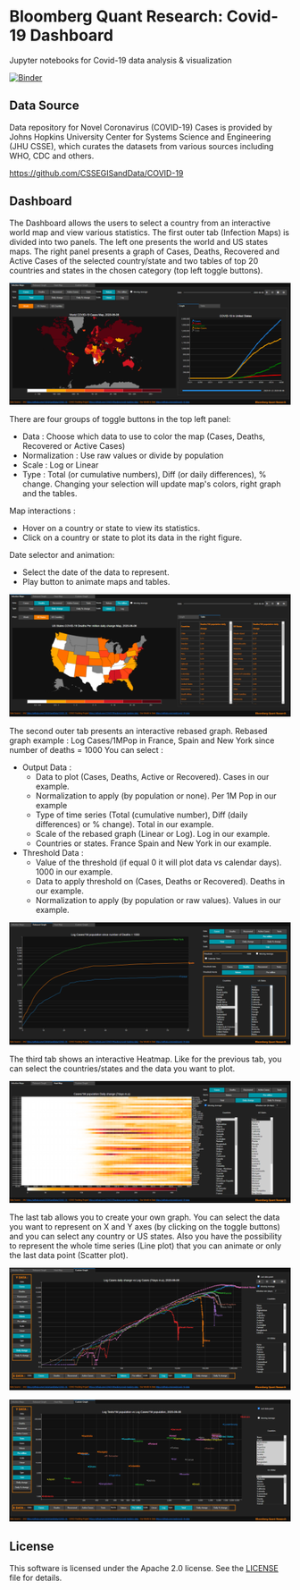 # Bloomberg Quant Research: Covid-19 Dashboard
Jupyter notebooks for Covid-19 data analysis & visualization

[![Binder](https://mybinder.org/badge_logo.svg)](https://mybinder.org/v2/gh/bloomberg/quant-research/master?urlpath=voila%2Frender%2Fcovid%2Fnotebooks%2FDashboard.ipynb)

## Data Source

Data repository for Novel Coronavirus (COVID-19) Cases is provided by Johns Hopkins University Center for Systems Science and Engineering (JHU CSSE), which curates the datasets from various sources including WHO, CDC and others.

https://github.com/CSSEGISandData/COVID-19


## Dashboard

The Dashboard allows the users to select a country from an interactive world map and view various statistics. The first outer tab (Infection Maps) is divided into two panels. The left one presents the world and US states maps. The right panel presents a graph of Cases, Deaths, Recovered and Active Cases of the selected country/state and two tables of top 20 countries and states in the chosen category (top left toggle buttons).

![World map and graph](screenshots/World_map_black_theme.PNG)

There are four groups of toggle buttons in the top left panel:
* Data : Choose which data to use to color the map (Cases, Deaths, Recovered or Active Cases)
* Normalization : Use raw values or divide by population
* Scale : Log or Linear
* Type : Total (or cumulative numbers), Diff (or daily differences), % change.
Changing your selection will update map's colors, right graph and the tables.

Map interactions :
* Hover on a country or state to view its statistics.
* Click on a country or state to plot its data in the right figure.

Date selector and animation:
* Select the date of the data to represent.
* Play button to animate maps and tables.

![US map and tables](screenshots/US_map_black_theme.PNG)


The second outer tab presents an interactive rebased graph.
Rebased graph example : Log Cases/1MPop in France, Spain and New York since number of deaths = 1000
You can select :
* Output Data :
  * Data to plot (Cases, Deaths, Active or Recovered). Cases in our example.
  * Normalization to apply (by population or none). Per 1M Pop in our example
  * Type of time series (Total (cumulative number), Diff (daily differences) or % change). Total in our example.
  * Scale of the rebased graph (Linear or Log). Log in our example.
  * Countries or states. France Spain and New York in our example.
* Threshold Data :
  * Value of the threshold (if equal 0 it will plot data vs calendar days). 1000 in our example.
  * Data to apply threshold on (Cases, Deaths or Recovered). Deaths in our example.
  * Normalization to apply (by population or raw values). Values in our example.

![Rebased graph](screenshots/Rebased_graph_black_theme.PNG)

The third tab shows an interactive Heatmap.
Like for the previous tab, you can select the countries/states and the data you want to plot.

![Heatmap](screenshots/Heatmap_black_theme.PNG)

The last tab allows you to create your own graph. You can select the data you want to represent on X and Y axes (by clicking on the toggle buttons) and you can select any country or US states. Also you have the possibility to represent the whole time series (Line plot) that you can animate or only the last data point (Scatter plot).

![CGraph1](screenshots/Custom_graph_1_black_theme.PNG)

![CGraph2](screenshots/Custom_graph_2_black_theme.PNG)

## License

This software is licensed under the Apache 2.0 license. See the [LICENSE](LICENSE) file
for details.
